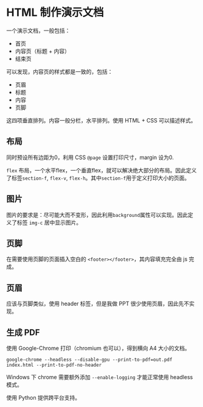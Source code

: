 # HTML 制作演示文档

一个演示文档，一般包括：

- 首页
- 内容页（标题 + 内容）
- 结束页

可以发现，内容页的样式都是一致的，包括：

- 页眉
- 标题
- 内容
- 页脚

这四项垂直排列。内容一般分栏，水平排列。使用 HTML + CSS 可以描述样式。

## 布局

同时预设所有边距为0，利用 CSS `@page` 设置打印尺寸，margin 设为0.

`flex` 布局，一个水平flex，一个垂直flex，就可以解决绝大部分的布局。因此定义了标签`section-f`, `flex-v`, `flex-h`。其中`section-f`用于定义打印大小的页面。

## 图片

图片的要求是：尽可能大而不变形，因此利用`background`属性可以实现。因此定义了标签 `img-c` 居中显示图片。

## 页脚

在需要使用页脚的页面插入空白的 `<footer></footer>`，其内容填充完全由 js 完成。

## 页眉

应该与页脚类似，使用 header 标签，但是我做 PPT 很少使用页眉，因此先不实现。

## 生成 PDF

使用 Google-Chrome 打印（chromium 也可以），得到横向 A4 大小的文档。

```shell
google-chrome --headless --disable-gpu --print-to-pdf=out.pdf index.html --print-to-pdf-no-header
```

Windows 下 chrome 需要额外添加 `--enable-logging` 才能正常使用 headless 模式。

使用 Python 提供跨平台支持。
